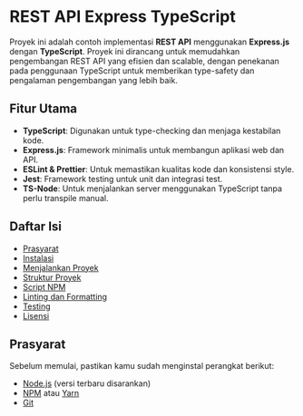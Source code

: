 # REST API Express TypeScript

Proyek ini adalah contoh implementasi **REST API** menggunakan **Express.js** dengan **TypeScript**. Proyek ini dirancang untuk memudahkan pengembangan REST API yang efisien dan scalable, dengan penekanan pada penggunaan TypeScript untuk memberikan type-safety dan pengalaman pengembangan yang lebih baik.

## Fitur Utama

- **TypeScript**: Digunakan untuk type-checking dan menjaga kestabilan kode.
- **Express.js**: Framework minimalis untuk membangun aplikasi web dan API.
- **ESLint & Prettier**: Untuk memastikan kualitas kode dan konsistensi style.
- **Jest**: Framework testing untuk unit dan integrasi test.
- **TS-Node**: Untuk menjalankan server menggunakan TypeScript tanpa perlu transpile manual.

## Daftar Isi

- [Prasyarat](#prasyarat)
- [Instalasi](#instalasi)
- [Menjalankan Proyek](#menjalankan-proyek)
- [Struktur Proyek](#struktur-proyek)
- [Script NPM](#script-npm)
- [Linting dan Formatting](#linting-dan-formatting)
- [Testing](#testing)
- [Lisensi](#lisensi)

## Prasyarat

Sebelum memulai, pastikan kamu sudah menginstal perangkat berikut:

- [Node.js](https://nodejs.org/) (versi terbaru disarankan)
- [NPM](https://www.npmjs.com/) atau [Yarn](https://yarnpkg.com/)
- [Git](https://git-scm.com/)
